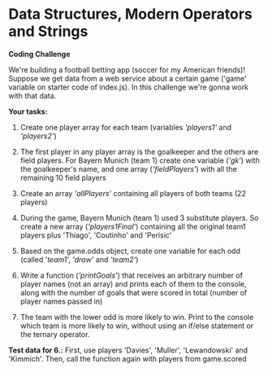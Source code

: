 # Data Structures, Modern Operators and Strings

**Coding Challenge**

We're building a football betting app (soccer for my American friends)!
Suppose we get data from a web service about a certain game ('game' variable on
starter code of index.js). In this challenge we're gonna work with that data.

**Your tasks:**

1. Create one player array for each team (variables _'players1'_ and
   _'players2'_)

2. The first player in any player array is the goalkeeper and the others are field
   players. For Bayern Munich (team 1) create one variable (_'gk'_) with the
   goalkeeper's name, and one array (_'fieldPlayers'_) with all the remaining 10
   field players

3. Create an array _'allPlayers'_ containing all players of both teams (22
   players)

4. During the game, Bayern Munich (team 1) used 3 substitute players. So create a
   new array (_'players1Final'_) containing all the original team1 players plus
   'Thiago', 'Coutinho' and 'Perisic'

5. Based on the game.odds object, create one variable for each odd (called
   '_team1_', _'draw'_ and _'team2'_)

6. Write a function (_'printGoals'_) that receives an arbitrary number of player
   names (not an array) and prints each of them to the console, along with the
   number of goals that were scored in total (number of player names passed in)

7. The team with the lower odd is more likely to win. Print to the console which
   team is more likely to win, without using an if/else statement or the ternary
   operator.

**Test data for 6.:** First, use players 'Davies', 'Muller', 'Lewandowski' and 'Kimmich'.
Then, call the function again with players from game.scored
